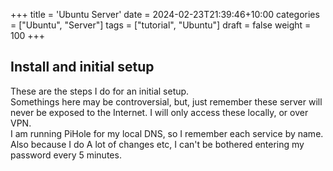+++
title = 'Ubuntu Server'
date = 2024-02-23T21:39:46+10:00
categories = ["Ubuntu", "Server"]
tags = ["tutorial", "Ubuntu"]
draft = false
weight = 100
+++

## Install and initial setup 
These are the steps I do for an initial setup.  
Somethings here may be controversial, but, just remember these server will never be exposed to the Internet. I will only access these locally, or over VPN.  
I am running  PiHole for my local DNS, so I remember each service by name. Also because I do A lot of changes etc, I can't be bothered entering my password every 5 minutes.  

